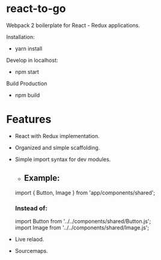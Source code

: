 # react-to-go

Webpack 2 boilerplate for React - Redux applications.

Installation:

- yarn install

Develop in localhost: 

- npm start

Build Production

- npm build

# Features

- React with Redux implementation.
- Organized and simple scaffolding.
- Simple import syntax for dev modules. 
    - ## Example:  
    import { Button, Image } from 'app/components/shared';  
    ### Instead of:
    import Button from '../../components/shared/Button.js';  
    import Image from '../../components/shared/Image.js';  
    
- Live relaod.
- Sourcemaps.